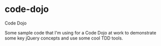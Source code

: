 code-dojo
=========

Code Dojo

Some sample code that I'm using for a Code Dojo at work to demonstrate some key jQuery concepts and use some cool TDD tools.
